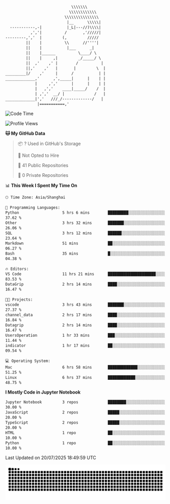 ```
                             \\\\\\\
                            \\\\\\\\\\\\
                          \\\\\\\\\\\\\\\
                           |__      \\\\\|
  -----------,-|           |_L|---//)\\\\|
           ,','|          /       ,'/////|
---------,','  |         (,         /////
         ||    |          \\      //''''|
         ||    |           |___      _|
         ||    |______          \____/ \
         ||    |     ,|         _/_____/ \
         ||  ,'    ,' |        /          |
         ||,'    ,'   |       |         \  |
_________|/    ,'     |      /           | |
_____________,'      ,',_____|      |    | |
             |     ,','      |      |    | |
             |   ,','    ____|_____/    /  |
             | ,','  __/ |             /   |
_____________|','   ///_/-------------/   |
              |===========,'
```

<!--START_SECTION:waka-->
![Code Time](http://img.shields.io/badge/Code%20Time-73%20hrs%2053%20mins-blue)

![Profile Views](http://img.shields.io/badge/Profile%20Views-0-blue)

**🐱 My GitHub Data** 

> 📦 ? Used in GitHub's Storage 
 > 
> 🚫 Not Opted to Hire
 > 
> 📜 41 Public Repositories 
 > 
> 🔑 0 Private Repositories 
 > 
📊 **This Week I Spent My Time On** 

```text
🕑︎ Time Zone: Asia/Shanghai

💬 Programming Languages: 
Python                   5 hrs 6 mins        █████████░░░░░░░░░░░░░░░░   37.62 % 
Other                    3 hrs 32 mins       ███████░░░░░░░░░░░░░░░░░░   26.06 % 
SQL                      3 hrs 12 mins       ██████░░░░░░░░░░░░░░░░░░░   23.64 % 
Markdown                 51 mins             ██░░░░░░░░░░░░░░░░░░░░░░░   06.27 % 
Bash                     35 mins             █░░░░░░░░░░░░░░░░░░░░░░░░   04.38 % 

🔥 Editors: 
VS Code                  11 hrs 21 mins      █████████████████████░░░░   83.53 % 
DataGrip                 2 hrs 14 mins       ████░░░░░░░░░░░░░░░░░░░░░   16.47 % 

🐱‍💻 Projects: 
vscode                   3 hrs 43 mins       ███████░░░░░░░░░░░░░░░░░░   27.37 % 
channel_data             2 hrs 17 mins       ████░░░░░░░░░░░░░░░░░░░░░   16.84 % 
Datagrip                 2 hrs 14 mins       ████░░░░░░░░░░░░░░░░░░░░░   16.47 % 
UsersOperation           1 hr 33 mins        ███░░░░░░░░░░░░░░░░░░░░░░   11.44 % 
indicator                1 hr 17 mins        ██░░░░░░░░░░░░░░░░░░░░░░░   09.54 % 

💻 Operating System: 
Mac                      6 hrs 58 mins       █████████████░░░░░░░░░░░░   51.25 % 
Linux                    6 hrs 37 mins       ████████████░░░░░░░░░░░░░   48.75 % 
```

**I Mostly Code in Jupyter Notebook** 

```text
Jupyter Notebook         3 repos             ████████░░░░░░░░░░░░░░░░░   30.00 % 
JavaScript               2 repos             █████░░░░░░░░░░░░░░░░░░░░   20.00 % 
TypeScript               2 repos             █████░░░░░░░░░░░░░░░░░░░░   20.00 % 
HTML                     1 repo              ██░░░░░░░░░░░░░░░░░░░░░░░   10.00 % 
Python                   1 repo              ██░░░░░░░░░░░░░░░░░░░░░░░   10.00 % 
```




 Last Updated on 20/07/2025 18:49:59 UTC
<!--END_SECTION:waka-->

<picture>
  <source media="(prefers-color-scheme: dark)" srcset="https://raw.githubusercontent.com/yuemanly/yuemanly/output/github-contribution-grid-snake-dark.svg" />
  <source media="(prefers-color-scheme: light)" srcset="https://raw.githubusercontent.com/yuemanly/yuemanly/output/github-contribution-grid-snake.svg" />
  <img alt="github-snake" src="https://raw.githubusercontent.com/yuemanly/yuemanly/output/github-contribution-grid-snake.svg" />
</picture>
<!--
**yuemanly/yuemanly** is a ✨ _special_ ✨ repository because its `README.md` (this file) appears on your GitHub profile.

Here are some ideas to get you started:

- 🔭 I’m currently working on ...
- 🌱 I’m currently learning ...
- 👯 I’m looking to collaborate on ...
- 🤔 I’m looking for help with ...
- 💬 Ask me about ...
- 📫 How to reach me: ...
- 😄 Pronouns: ...
- ⚡ Fun fact: ...
-->

